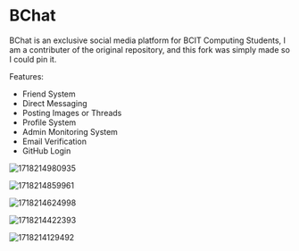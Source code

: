 
# BChat

BChat is an exclusive social media platform for BCIT Computing Students, I am a contributer of the original repository, and this fork was simply made so I could pin it.

Features:

- Friend System
- Direct Messaging
- Posting Images or Threads
- Profile System
- Admin Monitoring System
- Email Verification
- GitHub Login

![1718214980935](https://github.com/user-attachments/assets/2d422951-806e-4725-9ef2-659c7c01a9d3)

![1718214859961](https://github.com/user-attachments/assets/52da1eee-2f6a-48d7-af41-4812110cd63e)

![1718214624998](https://github.com/user-attachments/assets/c41017de-5874-482f-9dc2-1d1c07847892)

![1718214422393](https://github.com/user-attachments/assets/07b0ace2-bbc5-4926-b55d-1722e2642bf3)

![1718214129492](https://github.com/user-attachments/assets/096e4176-f10b-49b5-9a6d-efbec774cbef)
